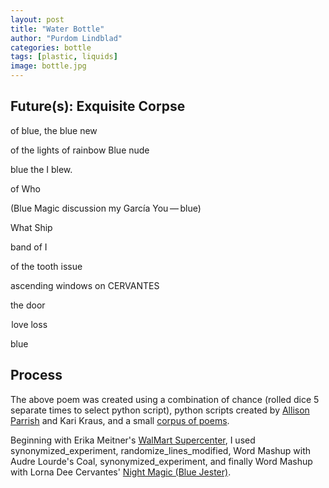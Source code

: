 ```yaml
---
layout: post
title: "Water Bottle"
author: "Purdom Lindblad"
categories: bottle
tags: [plastic, liquids]
image: bottle.jpg
---
```


## Future(s): Exquisite Corpse
of blue, the blue new

of the lights of rainbow Blue nude

blue the I blew.

of Who

  (Blue Magic discussion my García You — blue)

What Ship

band of I

of the tooth issue

ascending windows on CERVANTES

the door

 love loss

blue

## Process
The above poem was created using a combination of chance (rolled dice 5 separate times to select python script), python scripts created by [Allison Parrish](https://www.decontextualize.com/) and Kari Kraus, and a small [corpus of poems](2016-10-10-getting-started.md).

Beginning with Erika Meitner's [WalMart Supercenter](http://therumpus.net/2011/11/walmart-supercenter-a-rumpus-original-poem-by-erika-meitner/), I used synonymized_experiment, randomize_lines_modified, Word Mashup with Audre Lourde's Coal, synonymized_experiment, and finally Word Mashup with Lorna Dee Cervantes' [Night Magic (Blue Jester)](https://www.poetryfoundation.org/poetrymagazine/poems/58859/night-magic-blue-jester).
